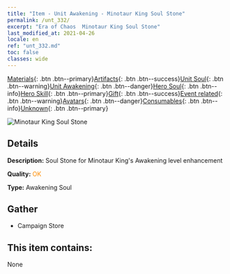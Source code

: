 ```yaml
---
title: "Item - Unit Awakening - Minotaur King Soul Stone"
permalink: /unt_332/
excerpt: "Era of Chaos  Minotaur King Soul Stone"
last_modified_at: 2021-04-26
locale: en
ref: "unt_332.md"
toc: false
classes: wide
---
```

 [Materials](/Items/){: .btn .btn--primary}[Artifacts](/Items/Artifacts/){: .btn .btn--success}[Unit Soul](/Items/UnitSoul/){: .btn .btn--warning}[Unit Awakening](/Items/UnitAwakening/){: .btn .btn--danger}[Hero Soul](/Items/HeroSoul/){: .btn .btn--info}[Hero Skill](/Items/HeroSkill/){: .btn .btn--primary}[Gift](/Items/Gift/){: .btn .btn--success}[Event related](/Items/Events/){: .btn .btn--warning}[Avatars](/Items/Avatars/){: .btn .btn--danger}[Consumables](/Items/Consumables/){: .btn .btn--info}[Unknown](/Items/Unknown/){: .btn .btn--primary}

 ![Minotaur King Soul Stone](/images/u/tia_niutouguai.jpg)

## Details
 **Description:** Soul Stone for Minotaur King's Awakening level enhancement

 **Quality:** <span style="color: #FF8C00">OK</span>

 **Type:** Awakening Soul

## Gather

*    Campaign Store 

## This item contains:

  None

